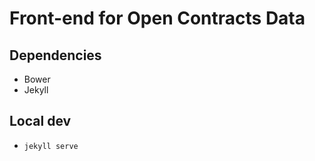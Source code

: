 # Front-end for Open Contracts Data 

## Dependencies 
- Bower 
- Jekyll

## Local dev 
- `jekyll serve`
